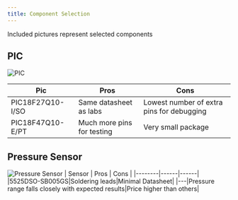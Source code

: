```yaml
---
title: Component Selection
---
```

Included pictures represent selected components
## PIC
![PIC](https://github.com/user-attachments/assets/be4c6f78-6222-4529-bc9d-f26b3ab9f0c8)

| Pic | Pros | Cons |
|-----|------|-----|
|PIC18F27Q10-I/SO| Same datasheet as labs | Lowest number of extra pins for debugging|
|PIC18F47Q10-E/PT| Much more pins for testing | Very small package|

## Pressure Sensor
![Pressure Sensor](https://github.com/user-attachments/assets/602c4c56-786e-4a00-8b41-50bdfd4aa92e)
| Sensor | Pros | Cons |
|--------|------|------|
|5525DSO-SB005GS|Soldering leads|Minimal Datasheet|
|---|Pressure range falls closely with expected results|Price higher than others|
